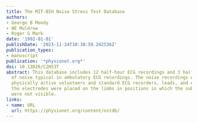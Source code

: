```yaml
---
title: The MIT-BIH Noise Stress Test Database
authors:
- George B Moody
- WE Muldrow
- Roger G Mark
date: '1992-01-01'
publishDate: '2023-11-24T10:38:59.242536Z'
publication_types:
- manuscript
publication: '*physionet.org*'
doi: 10.13026/C2HS3T
abstract: This database includes 12 half-hour ECG recordings and 3 half-hour recordings
  of noise typical in ambulatory ECG recordings. The noise recordings were made using
  physically active volunteers and standard ECG recorders, leads, and electrodes;
  the electrodes were placed on the limbs in positions in which the subjects’ ECGs
  were not visible.
links:
- name: URL
  url: https://physionet.org/content/nstdb/
---
```


